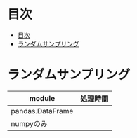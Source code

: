 # 目次
- [目次](#目次)
- [ランダムサンプリング](#ランダムサンプリング)

# ランダムサンプリング

| module           | 処理時間 |
| ---------------- | -------- |
| pandas.DataFrame |          |
| numpyのみ        |          |

